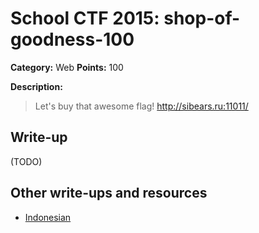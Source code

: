 # School CTF 2015: shop-of-goodness-100

**Category:** Web
**Points:** 100

**Description:**

> Let's buy that awesome flag! http://sibears.ru:11011/

## Write-up

(TODO)

## Other write-ups and resources

* [Indonesian](http://www.hasnydes.us/2015/05/schoolctf-shop-of-goodness-100pts/) 
